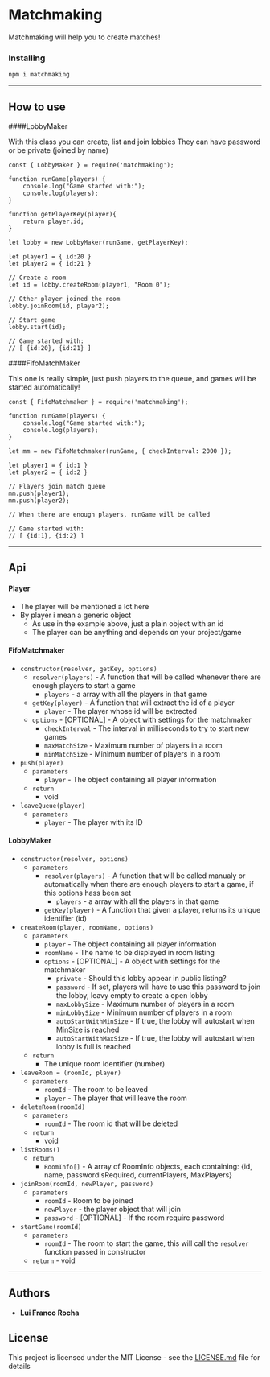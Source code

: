 # Matchmaking

Matchmaking will help you to create matches!

### Installing

```
npm i matchmaking
```
---
## How to use

####LobbyMaker

With this class you can create, list and join lobbies
They can have password or be private (joined by name)

```
const { LobbyMaker } = require('matchmaking');

function runGame(players) {
	console.log("Game started with:");
	console.log(players);
}

function getPlayerKey(player){
	return player.id;
}

let lobby = new LobbyMaker(runGame, getPlayerKey);

let player1 = { id:20 }
let player2 = { id:21 }

// Create a room
let id = lobby.createRoom(player1, "Room 0");

// Other player joined the room
lobby.joinRoom(id, player2);

// Start game
lobby.start(id);

// Game started with:
// [ {id:20}, {id:21} ]

```

####FifoMatchMaker

This one is really simple, just push players to the queue, and games will be started automatically!

```
const { FifoMatchmaker } = require('matchmaking');

function runGame(players) {
	console.log("Game started with:");
	console.log(players);
}

let mm = new FifoMatchmaker(runGame, { checkInterval: 2000 });

let player1 = { id:1 }
let player2 = { id:2 }

// Players join match queue
mm.push(player1);
mm.push(player2);

// When there are enough players, runGame will be called

// Game started with:
// [ {id:1}, {id:2} ]

```
---
## Api

#### Player

- The player will be mentioned a lot here
- By player i mean a generic object
	- As use in the example above, just a plain object with an id
	- The player can be anything and depends on your project/game

#### FifoMatchmaker

- `constructor(resolver, getKey, options)`
	- `resolver(players)` - A function that will be called whenever there are enough players to start a game
		- `players` - a array with all the players in that game
	- `getKey(player)` - A function that will extract the id of a player
		- `player` - The player whose id will be extrected
	- `options` - [OPTIONAL] - A object with settings for the matchmaker
		- `checkInterval` - The interval in milliseconds to try to start new games
		- `maxMatchSize` - Maximum number of players in a room
		- `minMatchSize` - Minimum number of players in a room
- `push(player)`
	- `parameters`
		- `player` - The object containing all player information
	- `return`
		- void
- `leaveQueue(player)`
	- `parameters`
		- `player` - The player with its ID

#### LobbyMaker
- `constructor(resolver, options)`
	- `parameters`
		- `resolver(players)` - A function that will be called manualy or automatically when there are enough players to start a game, if this options hass been set
			- `players` - a array with all the players in that game
		- `getKey(player)` - A function that given a player, returns its unique identifier (id)
- `createRoom(player, roomName, options)`
	- `parameters`
		- `player` - The object containing all player information
		- `roomName` - The name to be displayed in room listing
		- `options` - [OPTIONAL] - A object with settings for the matchmaker
			- `private` - Should this lobby appear in public listing?
			- `password` - If set, players will have to use this password to join the lobby, leavy empty to create a open lobby
			- `maxLobbySize` - Maximum number of players in a room
			- `minLobbySize` - Minimum number of players in a room
			- `autoStartWithMinSize` - If true, the lobby will autostart when MinSize is reached
			- `autoStartWithMaxSize` - If true, the lobby will autostart when lobby is full is reached
	- `return`
		- The unique room Identifier (number)
- `leaveRoom = (roomId, player)`
	- `parameters`
		- `roomId` - The room to be leaved
		- `player` - The player that will leave the room
- `deleteRoom(roomId)`
	- `parameters`
		- `roomId` - The room id that will be deleted
	- `return`
		- void
- `listRooms()`
	- `return`
		- `RoomInfo[]` - A array of RoomInfo objects, each containing: {id, name, passwordIsRequired, currentPlayers, MaxPlayers}
- `joinRoom(roomId, newPlayer, password)`
	- `parameters`
		- `roomId` - Room to be joined
		- `newPlayer` - the player object that will join
		- `password` - [OPTIONAL] - If the room require password
- `startGame(roomId)`
	- `parameters`
		- `roomId` - The room to start the game, this will call the `resolver` function passed in constructor
	- `return` - void
---
## Authors

* **Lui Franco Rocha**

## License

This project is licensed under the MIT License - see the [LICENSE.md](LICENSE.md) file for details